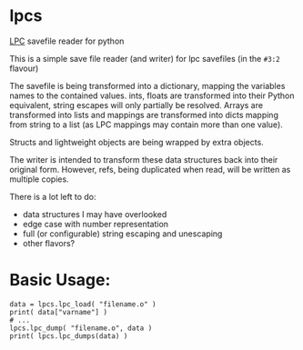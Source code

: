 # lpcs
[LPC](https://de.wikipedia.org/wiki/LPC_(Programmiersprache))  savefile reader for python

This is a simple save file reader (and writer) for lpc savefiles (in the `#3:2` flavour)

The savefile is being transformed into a dictionary, mapping the variables names to the contained values.
ints, floats are transformed into their Python equivalent, string escapes will only partially be resolved.
Arrays are transformed into lists and mappings are transformed into dicts mapping from string to a list
(as LPC mappings may contain more than one value).

Structs and lightweight objects are being wrapped by extra objects.

The writer is intended to transform these data structures back into their original form.
However, refs, being duplicated when read, will be written as multiple copies.


There is a lot left to do:

* data structures I may have overlooked
* edge case with number representation
* full (or configurable) string escaping and unescaping
* other flavors?

# Basic Usage:

```
data = lpcs.lpc_load( "filename.o" )
print( data["varname"] )
# ...
lpcs.lpc_dump( "filename.o", data )
print( lpcs.lpc_dumps(data) )
```
